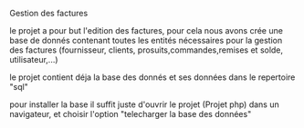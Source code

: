 Gestion des factures

le projet a pour but l'edition des factures, pour cela nous avons crée une base de donnés contenant toutes les entités nécessaires pour la gestion des factures (fournisseur, clients, prosuits,commandes,remises et solde, utilisateur,...)

le projet contient déja la base des donnés et ses données dans le repertoire "sql"

pour installer la base il suffit juste d'ouvrir le projet (Projet php) dans un navigateur, et choisir l'option "telecharger la base des données" 
